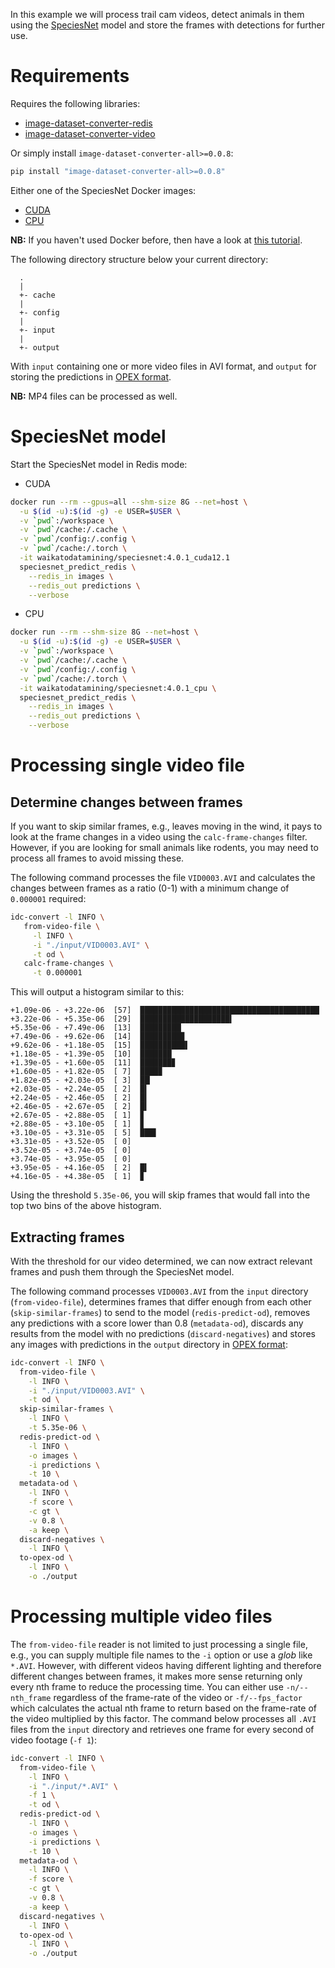In this example we will process trail cam videos, detect animals in them 
using the [SpeciesNet](https://github.com/google/cameratrapai) model and 
store the frames with detections for further use.

# Requirements

Requires the following libraries: 
 
* [image-dataset-converter-redis](https://github.com/waikato-datamining/image-dataset-converter-redis)
* [image-dataset-converter-video](https://github.com/waikato-datamining/image-dataset-converter-video)

Or simply install `image-dataset-converter-all>=0.0.8`:

```bash
pip install "image-dataset-converter-all>=0.0.8"
```

Either one of the SpeciesNet Docker images:

* [CUDA](https://github.com/waikato-datamining/speciesnet/tree/main/4.0.1_cuda12.1)
* [CPU](https://github.com/waikato-datamining/speciesnet/tree/main/4.0.1_cpu)

**NB:** If you haven't used Docker before, then have a look at 
[this tutorial](https://www.data-mining.co.nz/docker-for-data-scientists/).

The following directory structure below your current directory:

```
  .
  |
  +- cache
  |
  +- config
  |
  +- input
  |
  +- output 
```

With `input` containing one or more video files in AVI format,
and `output` for storing the predictions in [OPEX format](https://github.com/waikato-datamining/fast-opex).

**NB:** MP4 files can be processed as well. 


# SpeciesNet model

Start the SpeciesNet model in Redis mode:

* CUDA
    
```bash
docker run --rm --gpus=all --shm-size 8G --net=host \
  -u $(id -u):$(id -g) -e USER=$USER \
  -v `pwd`:/workspace \
  -v `pwd`/cache:/.cache \
  -v `pwd`/config:/.config \
  -v `pwd`/cache:/.torch \
  -it waikatodatamining/speciesnet:4.0.1_cuda12.1
  speciesnet_predict_redis \
    --redis_in images \
    --redis_out predictions \
    --verbose
```

* CPU
     
```bash
docker run --rm --shm-size 8G --net=host \
  -u $(id -u):$(id -g) -e USER=$USER \
  -v `pwd`:/workspace \
  -v `pwd`/cache:/.cache \
  -v `pwd`/config:/.config \
  -v `pwd`/cache:/.torch \
  -it waikatodatamining/speciesnet:4.0.1_cpu \
  speciesnet_predict_redis \
    --redis_in images \
    --redis_out predictions \
    --verbose
```


# Processing single video file

## Determine changes between frames

If you want to skip similar frames, e.g., leaves moving in the wind, it pays 
to look at the frame changes in a video using the `calc-frame-changes` filter.
However, if you are looking for small animals like rodents, you may need to 
process all frames to avoid missing these.

The following command processes the file `VID0003.AVI` and calculates the
changes between frames as a ratio (0-1) with a minimum change of `0.000001`
required:

```bash
idc-convert -l INFO \
   from-video-file \
     -l INFO \
     -i "./input/VID0003.AVI" \
     -t od \
   calc-frame-changes \
     -t 0.000001
```

This will output a histogram similar to this:

```
+1.09e-06 - +3.22e-06  [57]  ████████████████████████████████████████
+3.22e-06 - +5.35e-06  [29]  ████████████████████▍
+5.35e-06 - +7.49e-06  [13]  █████████▏
+7.49e-06 - +9.62e-06  [14]  █████████▉
+9.62e-06 - +1.18e-05  [15]  ██████████▌
+1.18e-05 - +1.39e-05  [10]  ███████
+1.39e-05 - +1.60e-05  [11]  ███████▊
+1.60e-05 - +1.82e-05  [ 7]  ████▉
+1.82e-05 - +2.03e-05  [ 3]  ██▏
+2.03e-05 - +2.24e-05  [ 2]  █▍
+2.24e-05 - +2.46e-05  [ 2]  █▍
+2.46e-05 - +2.67e-05  [ 2]  █▍
+2.67e-05 - +2.88e-05  [ 1]  ▊
+2.88e-05 - +3.10e-05  [ 1]  ▊
+3.10e-05 - +3.31e-05  [ 5]  ███▌
+3.31e-05 - +3.52e-05  [ 0]
+3.52e-05 - +3.74e-05  [ 0]
+3.74e-05 - +3.95e-05  [ 0]
+3.95e-05 - +4.16e-05  [ 2]  █▍
+4.16e-05 - +4.38e-05  [ 1]  ▊
```

Using the threshold `5.35e-06`, you will skip frames that would fall into the 
top two bins of the above histogram.

## Extracting frames

With the threshold for our video determined, we can now extract relevant 
frames and push them through the SpeciesNet model.

The following command processes `VID0003.AVI` from the `input` directory (`from-video-file`),
determines frames that differ enough from each other (`skip-similar-frames`) 
to send to the model (`redis-predict-od`), removes any predictions with a score 
lower than 0.8 (`metadata-od`), discards any results from the model
with no predictions (`discard-negatives`) 
and stores any images with predictions in the `output` directory in 
[OPEX format](https://github.com/waikato-datamining/fast-opex):

```bash
idc-convert -l INFO \
  from-video-file \
    -l INFO \
    -i "./input/VID0003.AVI" \
    -t od \
  skip-similar-frames \
    -l INFO \
    -t 5.35e-06 \
  redis-predict-od \
    -l INFO \
    -o images \
    -i predictions \
    -t 10 \
  metadata-od \
    -l INFO \
    -f score \
    -c gt \
    -v 0.8 \
    -a keep \
  discard-negatives \
    -l INFO \
  to-opex-od \
    -l INFO \
    -o ./output
```


# Processing multiple video files

The `from-video-file` reader is not limited to just processing a single file,
e.g., you can supply multiple file names to the `-i` option or use a *glob* 
like `*.AVI`. However, with different videos having different lighting and
therefore different changes between frames, it makes more sense returning 
only every nth frame to reduce the processing time. You can either use `-n/--nth_frame`
regardless of the frame-rate of the video or `-f/--fps_factor` which calculates
the actual nth frame to return based on the frame-rate of the video multiplied by
this factor. The command below processes all `.AVI` files from the `input`
directory and retrieves one frame for every second of video footage (`-f 1`):

```bash
idc-convert -l INFO \
  from-video-file \
    -l INFO \
    -i "./input/*.AVI" \
    -f 1 \
    -t od \
  redis-predict-od \
    -l INFO \
    -o images \
    -i predictions \
    -t 10 \
  metadata-od \
    -l INFO \
    -f score \
    -c gt \
    -v 0.8 \
    -a keep \
  discard-negatives \
    -l INFO \
  to-opex-od \
    -l INFO \
    -o ./output
```
